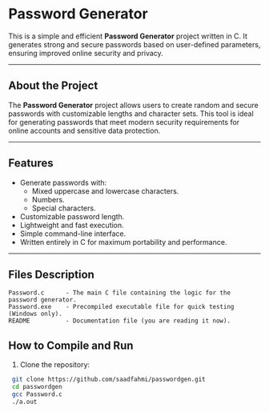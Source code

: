 # Password Generator

This is a simple and efficient **Password Generator** project written in C. It generates strong and secure passwords based on user-defined parameters, ensuring improved online security and privacy.

---

## About the Project

The **Password Generator** project allows users to create random and secure passwords with customizable lengths and character sets. This tool is ideal for generating passwords that meet modern security requirements for online accounts and sensitive data protection.

---

## Features

- Generate passwords with:
  - Mixed uppercase and lowercase characters.
  - Numbers.
  - Special characters.
- Customizable password length.
- Lightweight and fast execution.
- Simple command-line interface.
- Written entirely in C for maximum portability and performance.

---

## Files Description

```plaintext
Password.c      - The main C file containing the logic for the password generator.
Password.exe    - Precompiled executable file for quick testing (Windows only).
README          - Documentation file (you are reading it now).
```
## How to Compile and Run
1. Clone the repository:
  ```bash
   git clone https://github.com/saadfahmi/passwordgen.git
   cd passwordgen
   gcc Password.c
   ./a.out
